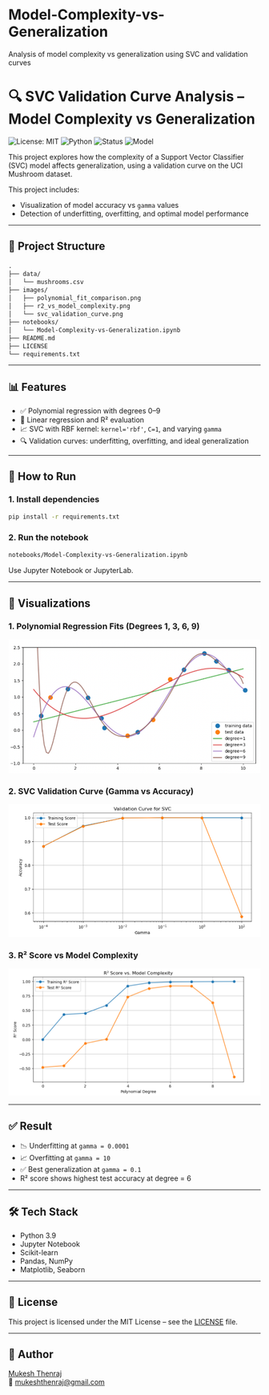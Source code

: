 # Model-Complexity-vs-Generalization
Analysis of model complexity vs generalization using SVC and validation curves

# 🔍 SVC Validation Curve Analysis – Model Complexity vs Generalization

![License: MIT](https://img.shields.io/badge/license-MIT-blue.svg)
![Python](https://img.shields.io/badge/python-3.9-blue)
![Status](https://img.shields.io/badge/status-active-brightgreen)
![Model](https://img.shields.io/badge/model-SVC-purple)

This project explores how the complexity of a Support Vector Classifier (SVC) model affects generalization, using a validation curve on the UCI Mushroom dataset.

This project includes:
- Visualization of model accuracy vs `gamma` values
- Detection of underfitting, overfitting, and optimal model performance

---

## 📁 Project Structure

```
.
├── data/
│   └── mushrooms.csv
├── images/
│   ├── polynomial_fit_comparison.png
│   ├── r2_vs_model_complexity.png
│   └── svc_validation_curve.png
├── notebooks/
│   └── Model-Complexity-vs-Generalization.ipynb
├── README.md
├── LICENSE
└── requirements.txt
```

---

## 📊 Features

- ✅ Polynomial regression with degrees 0–9
- 🧠 Linear regression and R² evaluation
- 📈 SVC with RBF kernel: `kernel='rbf'`, `C=1`, and varying `gamma`
- 🔍 Validation curves: underfitting, overfitting, and ideal generalization

---

## 🚀 How to Run

### 1. Install dependencies

```bash
pip install -r requirements.txt
```

### 2. Run the notebook

```bash
notebooks/Model-Complexity-vs-Generalization.ipynb
```

Use Jupyter Notebook or JupyterLab.

---

## 📸 Visualizations

### 1. Polynomial Regression Fits (Degrees 1, 3, 6, 9)
<img src="images/polynomial_fit_comparison.png" alt="Polynomial Fits" width="600"/>

### 2. SVC Validation Curve (Gamma vs Accuracy)
<img src="images/svc_validation_curve.png" alt="SVC Validation Curve" width="600"/>

### 3. R² Score vs Model Complexity
<img src="images/r2_vs_model_complexity.png" alt="R2 vs Complexity" width="600"/>

---

## ✅ Result

- 📉 Underfitting at `gamma = 0.0001`
- 📈 Overfitting at `gamma = 10`
- ✅ Best generalization at `gamma = 0.1`
- R² score shows highest test accuracy at degree = 6

---

## 🛠 Tech Stack

- Python 3.9
- Jupyter Notebook
- Scikit-learn
- Pandas, NumPy
- Matplotlib, Seaborn

---

## 📄 License

This project is licensed under the MIT License – see the [LICENSE](LICENSE) file.

---

## 👤 Author

[Mukesh Thenraj](https://www.linkedin.com/in/mukeshthenraj)  
📧 mukeshthenraj@gmail.com
